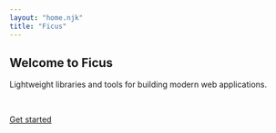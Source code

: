 ```yaml
---
layout: "home.njk"
title: "Ficus"
---
```

<section class="fu-text-align-center">
  <h1>Welcome to Ficus</h1>
  <p>Lightweight libraries and tools for building modern web applications.</p>
  <p>&nbsp;</p>
  <p><a href="/get-started" class="fc-button fc-button--lg">Get started</a></p>
  <p>&nbsp;</p>
</section>
